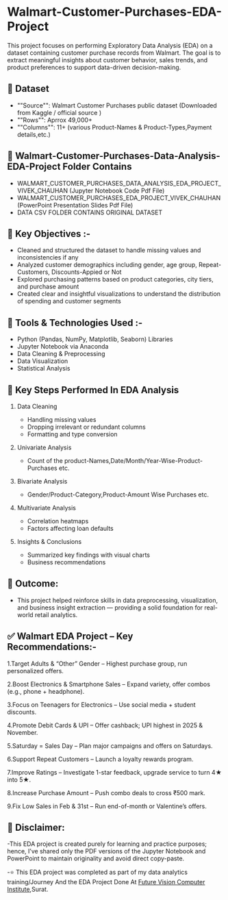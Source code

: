 # Walmart-Customer-Purchases-EDA-Project
This project focuses on performing Exploratory Data Analysis (EDA) on a dataset containing customer purchase records from Walmart. The goal is to extract meaningful insights about customer behavior, sales trends, and product preferences to support data-driven decision-making.

## **📁 Dataset**

- ""Source"": Walmart Customer Purchases public dataset (Downloaded from Kaggle / official source )
- ""Rows"": Aprrox 49,000+
- ""Columns"": 11+ (various Product-Names & Product-Types,Payment details,etc.)

## **📂 Walmart-Customer-Purchases-Data-Analysis-EDA-Project Folder Contains**

- WALMART_CUSTOMER_PURCHASES_DATA_ANALYSIS_EDA_PROJECT_VIVEK_CHAUHAN (Jupyter Notebook Code Pdf File)
- WALMART_CUSTOMER_PURCHASES_EDA_PROJECT_VIVEK_CHAUHAN (PowerPoint Presentation Slides Pdf File)
- DATA CSV FOLDER CONTAINS ORIGINAL DATASET

## **📌 Key Objectives :-**

- Cleaned and structured the dataset to handle missing values and inconsistencies if any
- Analyzed customer demographics including gender, age group, Repeat-Customers, Discounts-Appied or Not
- Explored purchasing patterns based on product categories, city tiers, and purchase amount
- Created clear and insightful visualizations to understand the distribution of spending and customer segments

## **🔧 Tools & Technologies Used :-**

- Python (Pandas, NumPy, Matplotlib, Seaborn) Libraries
- Jupyter Notebook via Anaconda
- Data Cleaning & Preprocessing
- Data Visualization
- Statistical Analysis

## **📌 Key Steps Performed In EDA Analysis**

1. Data Cleaning
   - Handling missing values
   - Dropping irrelevant or redundant columns
   - Formatting and type conversion

2. Univariate Analysis
   - Count of the product-Names,Date/Month/Year-Wise-Product-Purchases etc.

3. Bivariate Analysis
   - Gender/Product-Category,Product-Amount Wise Purchases etc.

4. Multivariate Analysis
   - Correlation heatmaps
   - Factors affecting loan defaults

5. Insights & Conclusions
   - Summarized key findings with visual charts
   - Business recommendations

## **🎯 Outcome:**

- This project helped reinforce skills in data preprocessing, visualization, and business insight extraction — providing a solid foundation for real-world retail analytics.

## **✅ Walmart EDA Project – Key Recommendations:-**

1.Target Adults & “Other” Gender – Highest purchase group, run personalized
offers.

2.Boost Electronics & Smartphone Sales – Expand variety, offer combos (e.g.,
phone + headphone).

3.Focus on Teenagers for Electronics – Use social media + student discounts.

4.Promote Debit Cards & UPI – Offer cashback; UPI highest in 2025 &
November.

5.Saturday = Sales Day – Plan major campaigns and offers on Saturdays.

6.Support Repeat Customers – Launch a loyalty rewards program.

7.Improve Ratings – Investigate 1-star feedback, upgrade service to turn 4★ into 5★.

8.Increase Purchase Amount – Push combo deals to cross ₹500 mark.

9.Fix Low Sales in Feb & 31st – Run end-of-month or Valentine’s offers.

## **📌 Disclaimer:**

-This EDA project is created purely for learning and practice purposes; hence, I’ve shared only the PDF versions of the Jupyter Notebook and PowerPoint to maintain originality and avoid direct copy-paste.

-⭐ This EDA project was completed as part of my data analytics training/Journey And the EDA Project Done At <a href="https://futurevisioncomputers.com/">Future Vision Computer Institute</a>,Surat.

